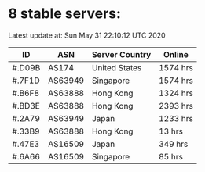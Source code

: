 # 8 stable servers:

Latest update at: Sun May 31 22:10:12 UTC 2020

| ID | ASN | Server Country | Online |
| -- | --- | -------------- | ------ |
| #.D09B | AS174 | United States | 1574 hrs |
| #.7F1D | AS63949 | Singapore | 1574 hrs |
| #.B6F8 | AS63888 | Hong Kong | 1324 hrs |
| #.BD3E | AS63888 | Hong Kong | 2393 hrs |
| #.2A79 | AS63949 | Japan | 1233 hrs |
| #.33B9 | AS63888 | Hong Kong | 13 hrs |
| #.47E3 | AS16509 | Japan | 349 hrs |
| #.6A66 | AS16509 | Singapore | 85 hrs |

